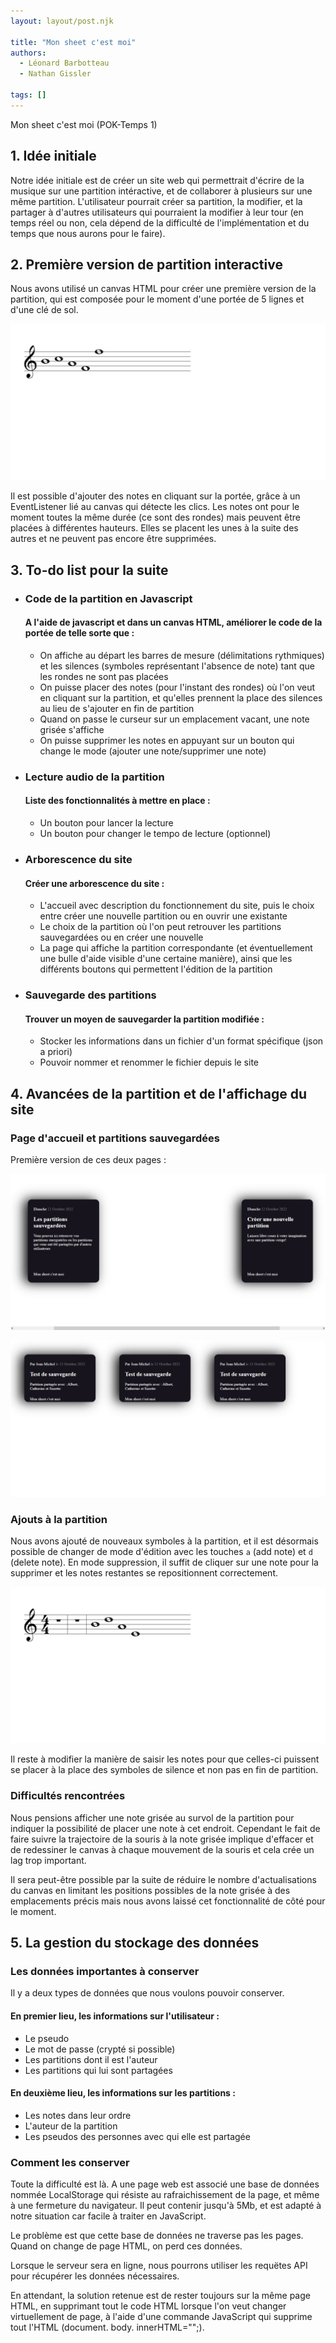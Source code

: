 ```yaml
---
layout: layout/post.njk

title: "Mon sheet c'est moi"
authors:
  - Léonard Barbotteau
  - Nathan Gissler

tags: []
---
```


<!-- début résumé -->

Mon sheet c'est moi (POK-Temps 1)

<!-- fin résumé -->

## 1. Idée initiale

Notre idée initiale est de créer un site web qui permettrait d'écrire de la musique sur une partition intéractive, et de collaborer à plusieurs sur une même partition. L'utilisateur pourrait créer sa partition, la modifier, et la partager à d'autres utilisateurs qui pourraient la modifier à leur tour (en temps réel ou non, cela dépend de la difficulté de l'implémentation et du temps que nous aurons pour le faire).

## 2. Première version de partition interactive

Nous avons utilisé un canvas HTML pour créer une première version de la partition, qui est composée pour le moment d'une portée de 5 lignes et d'une clé de sol.

![Première version de la partition](partition_premiere_version.png)

Il est possible d'ajouter des notes en cliquant sur la portée, grâce à un EventListener lié au canvas qui détecte les clics. Les notes ont pour le moment toutes la même durée (ce sont des rondes) mais peuvent être placées à différentes hauteurs. Elles se placent les unes à la suite des autres et ne peuvent pas encore être supprimées.

## 3. To-do list pour la suite

- ### Code de la partition en Javascript
  #### A l'aide de javascript et dans un canvas HTML, améliorer le code de la portée de telle sorte que :
    - On affiche au départ les barres de mesure (délimitations rythmiques) et les silences (symboles représentant l'absence de note) tant que les rondes ne sont pas placées
    - On puisse placer des notes (pour l'instant des rondes) où l'on veut en cliquant sur la partition, et qu'elles prennent la place des silences au lieu de s'ajouter en fin de partition
    - Quand on passe le curseur sur un emplacement vacant, une note grisée s'affiche
    - On puisse supprimer les notes en appuyant sur un bouton qui change le mode (ajouter une note/supprimer une note) 

- ### Lecture audio de la partition
  #### Liste des fonctionnalités à mettre en place :
    - Un bouton pour lancer la lecture
    - Un bouton pour changer le tempo de lecture (optionnel)

- ### Arborescence du site
  #### Créer une arborescence du site :
    - L'accueil avec description du fonctionnement du site, puis le choix entre créer une nouvelle partition ou en ouvrir une existante
    - Le choix de la partition où l'on peut retrouver les partitions sauvegardées ou en créer une nouvelle 
    - La page qui affiche la partition correspondante (et éventuellement une bulle d'aide visible d'une certaine manière), ainsi que les différents boutons qui permettent l'édition de la partition

- ### Sauvegarde des partitions
  #### Trouver un moyen de sauvegarder la partition modifiée :
    - Stocker les informations dans un fichier d'un format spécifique (json a priori)
    - Pouvoir nommer et renommer le fichier depuis le site

## 4. Avancées de la partition et de l'affichage du site

### Page d'accueil et partitions sauvegardées

Première version de ces deux pages :

![Page d'accueil première version](page_daccueil_premiere_version.png)

![Partitions sauvegardées première version](partitions_sauvegardees_premiere_version.png)

### Ajouts à la partition

Nous avons ajouté de nouveaux symboles à la partition, et il est désormais possible de changer de mode d'édition avec les touches `a` (add note) et `d` (delete note). En mode suppression, il suffit de cliquer sur une note pour la supprimer et les notes restantes se repositionnent correctement.

![Partition deuxième version](partition_deuxieme_version.png)

Il reste à modifier la manière de saisir les notes pour que celles-ci puissent se placer à la place des symboles de silence et non pas en fin de partition.

### Difficultés rencontrées

Nous pensions afficher une note grisée au survol de la partition pour indiquer la possibilité de placer une note à cet endroit. Cependant le fait de faire suivre la trajectoire de la souris à la note grisée implique d'effacer et de redessiner le canvas à chaque mouvement de la souris et cela crée un lag trop important.

Il sera peut-être possible par la suite de réduire le nombre d'actualisations du canvas en limitant les positions possibles de la note grisée à des emplacements précis mais nous avons laissé cet fonctionnalité de côté pour le moment.

## 5. La gestion du stockage des données

### Les données importantes à conserver 

Il y a deux types de données que nous voulons pouvoir conserver.
#### En premier lieu, les informations sur l'utilisateur :
  - Le pseudo
  - Le mot de passe (crypté si possible)
  - Les partitions dont il est l'auteur
  - Les partitions qui lui sont partagées

#### En deuxième lieu, les informations sur les partitions :
  - Les notes dans leur ordre
  - L'auteur de la partition
  - Les pseudos des personnes avec qui elle est partagée

### Comment les conserver

Toute la difficulté est là. A une page web est associé une base de données nommée LocalStorage qui résiste au rafraichissement de la page, et même à une fermeture du navigateur. Il peut contenir jusqu'à 5Mb, et est adapté à notre situation car facile à traiter en JavaScript. 

Le problème est que cette base de données ne traverse pas les pages. Quand on change de page HTML, on perd ces données.

Lorsque le serveur sera en ligne, nous pourrons utiliser les requëtes API pour récupérer les données nécessaires.

En attendant, la solution retenue est de rester toujours sur la même page HTML, en supprimant tout le code HTML lorsque l'on veut changer virtuellement de page, à l'aide d'une commande JavaScript qui supprime tout l'HTML (document. body. innerHTML="";).